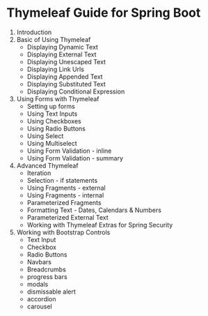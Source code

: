# Thymeleaf Guide for Spring Boot
1. Introduction
2. Basic of Using Thymeleaf
   * Displaying Dynamic Text
   * Displaying External Text
   * Displaying Unescaped Text
   * Displaying Link Urls
   * Displaying Appended Text
   * Displaying Substituted Text
   * Displaying Conditional Expression
3. Using Forms with Thymeleaf
   * Setting up forms
   * Using Text Inputs
   * Using Checkboxes
   * Using Radio Buttons
   * Using Select
   * Using Multiselect
   * Using Form Validation - inline
   * Using Form Validation - summary
4. Advanced Thymeleaf
   * Iteration
   * Selection - if statements
   * Using Fragments - external
   * Using Fragments - internal
   * Parameterized Fragments
   * Formatting Text - Dates, Calendars & Numbers
   * Parameterized External Text
   * Working with Thymeleaf Extras for Spring Security
5. Working with Bootstrap Controls
   * Text Input
   * Checkbox
   * Radio Buttons
   * Navbars
   * Breadcrumbs
   * progress bars
   * modals
   * dismissable alert
   * accordion
   * carousel
   
